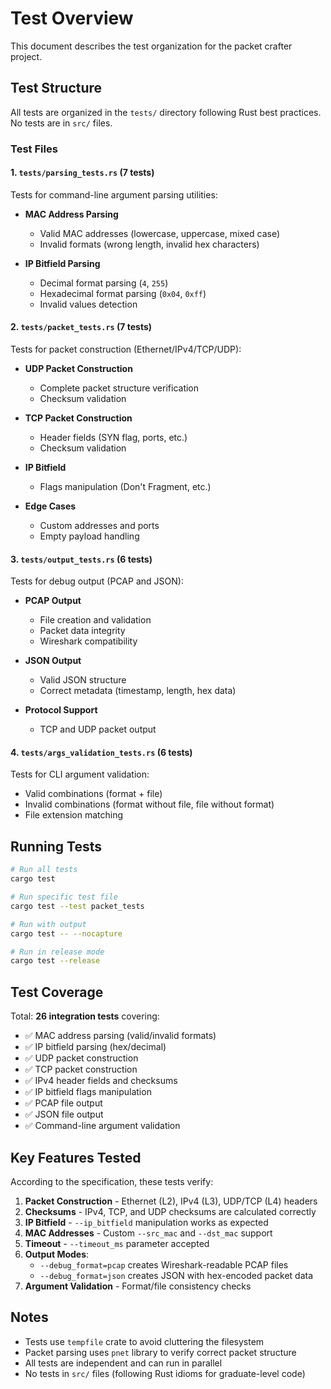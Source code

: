 # Test Overview

This document describes the test organization for the packet crafter project.

## Test Structure

All tests are organized in the `tests/` directory following Rust best practices. No tests are in `src/` files.

### Test Files

#### 1. `tests/parsing_tests.rs` (7 tests)
Tests for command-line argument parsing utilities:

- **MAC Address Parsing**
  - Valid MAC addresses (lowercase, uppercase, mixed case)
  - Invalid formats (wrong length, invalid hex characters)

- **IP Bitfield Parsing**
  - Decimal format parsing (`4`, `255`)
  - Hexadecimal format parsing (`0x04`, `0xff`)
  - Invalid values detection

#### 2. `tests/packet_tests.rs` (7 tests)
Tests for packet construction (Ethernet/IPv4/TCP/UDP):

- **UDP Packet Construction**
  - Complete packet structure verification
  - Checksum validation

- **TCP Packet Construction**
  - Header fields (SYN flag, ports, etc.)
  - Checksum validation

- **IP Bitfield**
  - Flags manipulation (Don't Fragment, etc.)

- **Edge Cases**
  - Custom addresses and ports
  - Empty payload handling

#### 3. `tests/output_tests.rs` (6 tests)
Tests for debug output (PCAP and JSON):

- **PCAP Output**
  - File creation and validation
  - Packet data integrity
  - Wireshark compatibility

- **JSON Output**
  - Valid JSON structure
  - Correct metadata (timestamp, length, hex data)

- **Protocol Support**
  - TCP and UDP packet output

#### 4. `tests/args_validation_tests.rs` (6 tests)
Tests for CLI argument validation:

- Valid combinations (format + file)
- Invalid combinations (format without file, file without format)
- File extension matching

## Running Tests

```bash
# Run all tests
cargo test

# Run specific test file
cargo test --test packet_tests

# Run with output
cargo test -- --nocapture

# Run in release mode
cargo test --release
```

## Test Coverage

Total: **26 integration tests** covering:

- ✅ MAC address parsing (valid/invalid formats)
- ✅ IP bitfield parsing (hex/decimal)
- ✅ UDP packet construction
- ✅ TCP packet construction
- ✅ IPv4 header fields and checksums
- ✅ IP bitfield flags manipulation
- ✅ PCAP file output
- ✅ JSON file output
- ✅ Command-line argument validation

## Key Features Tested

According to the specification, these tests verify:

1. **Packet Construction** - Ethernet (L2), IPv4 (L3), UDP/TCP (L4) headers
2. **Checksums** - IPv4, TCP, and UDP checksums are calculated correctly
3. **IP Bitfield** - `--ip_bitfield` manipulation works as expected
4. **MAC Addresses** - Custom `--src_mac` and `--dst_mac` support
5. **Timeout** - `--timeout_ms` parameter accepted
6. **Output Modes**:
   - `--debug_format=pcap` creates Wireshark-readable PCAP files
   - `--debug_format=json` creates JSON with hex-encoded packet data
7. **Argument Validation** - Format/file consistency checks

## Notes

- Tests use `tempfile` crate to avoid cluttering the filesystem
- Packet parsing uses `pnet` library to verify correct packet structure
- All tests are independent and can run in parallel
- No tests in `src/` files (following Rust idioms for graduate-level code)


